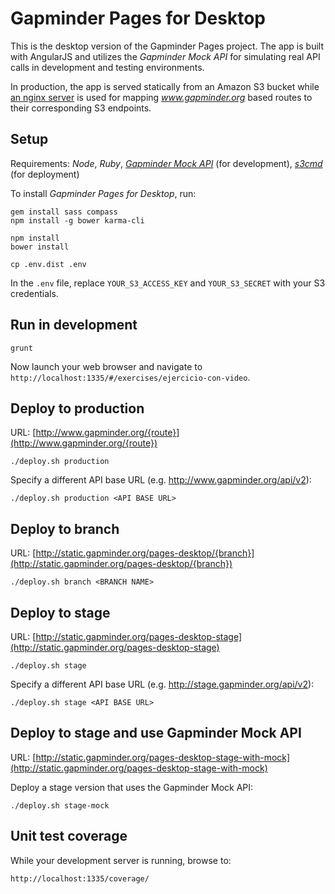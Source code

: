 Gapminder Pages for Desktop
===========================

This is the desktop version of the Gapminder Pages project. The app is built with AngularJS and utilizes
the *Gapminder Mock API* for simulating real API calls in development and testing environments.

In production, the app is served statically from an Amazon S3 bucket while
[an nginx server](https://github.com/Gapminder/gapminder-nginx-configuration) is used for mapping
*www.gapminder.org* based routes to their corresponding S3 endpoints.

## Setup

Requirements: *Node*, *Ruby*, [*Gapminder Mock API*](https://github.com/Gapminder/gapminder-mock-api)
(for development), [*s3cmd*](http://s3tools.org/s3cmd) (for deployment)

To install *Gapminder Pages for Desktop*, run:

    gem install sass compass
    npm install -g bower karma-cli

    npm install
    bower install

    cp .env.dist .env

In the `.env` file, replace `YOUR_S3_ACCESS_KEY` and `YOUR_S3_SECRET` with your S3 credentials.

## Run in development

    grunt

Now launch your web browser and navigate to `http://localhost:1335/#/exercises/ejercicio-con-video`.

## Deploy to production

URL: [http://www.gapminder.org/{route}](http://www.gapminder.org/{route})

    ./deploy.sh production

Specify a different API base URL (e.g. http://www.gapminder.org/api/v2):

    ./deploy.sh production <API BASE URL>

## Deploy to branch

URL: [http://static.gapminder.org/pages-desktop/{branch}](http://static.gapminder.org/pages-desktop/{branch})

    ./deploy.sh branch <BRANCH NAME>

## Deploy to stage

URL: [http://static.gapminder.org/pages-desktop-stage](http://static.gapminder.org/pages-desktop-stage)

    ./deploy.sh stage

Specify a different API base URL (e.g. http://stage.gapminder.org/api/v2):

    ./deploy.sh stage <API BASE URL>

## Deploy to stage and use Gapminder Mock API

URL: [http://static.gapminder.org/pages-desktop-stage-with-mock](http://static.gapminder.org/pages-desktop-stage-with-mock)

Deploy a stage version that uses the Gapminder Mock API:

    ./deploy.sh stage-mock

## Unit test coverage

While your development server is running, browse to:

    http://localhost:1335/coverage/
